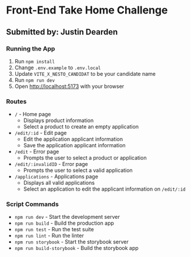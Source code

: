 # Front-End Take Home Challenge

## Submitted by: Justin Dearden

### Running the App

1. Run `npm install`
2. Change `.env.example` to `.env.local`
3. Update `VITE_X_NESTO_CANDIDAT` to be your candidate name
4. Run `npm run dev`
5. Open [http://localhost:5173](http://localhost:5173) with your browser

### Routes

- `/` - Home page
  - Displays product information
  - Select a product to create an empty application
- `/edit/:id` - Edit page
  - Edit the application applicant information
  - Save the application applicant information
- `/edit` - Error page
  - Prompts the user to select a product or application
- `/edit/:invalidID` - Error page
  - Prompts the user to select a valid application
- `/applications` - Applications page
  - Displays all valid applications
  - Select an application to edit the applicant information on `/edit/:id`

### Script Commands

- `npm run dev` - Start the development server
- `npm run build` - Build the production app
- `npm run test` - Run the test suite
- `npm run lint` - Run the linter
- `npm run storybook` - Start the storybook server
- `npm run build-storybook` - Build the storybook app
